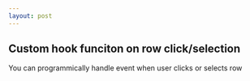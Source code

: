 ```yaml
---
layout: post
---
```

## Custom hook funciton on row click/selection
You can programmically handle event when user clicks or selects row